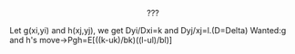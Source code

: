 $$???$$

Let g(xi,yi) and h(xj,yj), we get Dyi/Dxi=k and Dyj/xj=l.(D=Delta)
Wanted:g and h's move->Pgh=E[((k-uk)/bk)((l-ul)/bl)]
